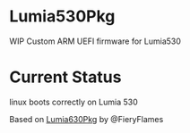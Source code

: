 # Lumia530Pkg
WIP Custom ARM UEFI firmware for Lumia530

# Current Status
linux boots correctly on Lumia 530

Based on [Lumia630Pkg](https://github.com/FieryFlames/Lumia630Pkg) by @FieryFlames
